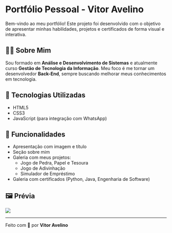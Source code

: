 # Portfólio Pessoal - Vitor Avelino

Bem-vindo ao meu portfólio! Este projeto foi desenvolvido com o objetivo de apresentar minhas habilidades, projetos e certificados de forma visual e interativa.

## 👨‍💻 Sobre Mim

Sou formado em **Análise e Desenvolvimento de Sistemas** e atualmente curso **Gestão de Tecnologia da Informação**. Meu foco é me tornar um desenvolvedor **Back-End**, sempre buscando melhorar meus conhecimentos em tecnologia.

## 🚀 Tecnologias Utilizadas

- HTML5  
- CSS3  
- JavaScript (para integração com WhatsApp)  

## 📂 Funcionalidades

- Apresentação com imagem e título
- Seção sobre mim
- Galeria com meus projetos:
  - Jogo de Pedra, Papel e Tesoura
  - Jogo de Adivinhação
  - Simulador de Empréstimo
- Galeria com certificados (Python, Java, Engenharia de Software)


## 🖼️ Prévia
<div>

  <img src="https://i.postimg.cc/7hnbYGB5/057de9e3-30be-43c5-9f44-458b90c15dbd.jpg"  />

</div>


---

Feito com 💙 por **Vitor Avelino**
